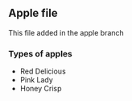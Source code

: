 ## Apple file

This file added in the apple branch

### Types of apples
 * Red Delicious 
 * Pink Lady
 * Honey Crisp

 

